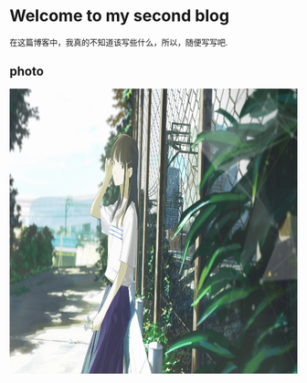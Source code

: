 # Welcome to my second blog
在这篇博客中，我真的不知道该写些什么，所以，随便写写吧.

## photo
<p>
<img src="t2.jpg" width="800" height="500" />
</p>
